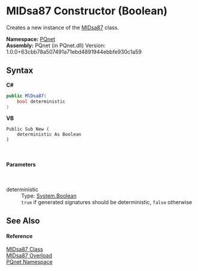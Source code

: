 # MlDsa87 Constructor (Boolean)
 

Creates a new instance of the <a href="a45bdc30-5198-f585-db56-c712dd67fdbd">MlDsa87</a> class.

**Namespace:**&nbsp;<a href="fc4f881f-e121-9cf0-ed49-65bf6b5a005d">PQnet</a><br />**Assembly:**&nbsp;PQnet (in PQnet.dll) Version: 1.0.0+63cbb78a507491a71ebd4891944ebbfe930c1a59

## Syntax

**C#**<br />
``` C#
public MlDsa87(
	bool deterministic
)
```

**VB**<br />
``` VB
Public Sub New ( 
	deterministic As Boolean
)
```

<br />

#### Parameters
&nbsp;<dl><dt>deterministic</dt><dd>Type: <a href="https://docs.microsoft.com/dotnet/api/system.boolean" target="_blank" rel="noopener noreferrer">System.Boolean</a><br />`true` if generated signatures should be deterministic, `false` otherwise</dd></dl>

## See Also


#### Reference
<a href="a45bdc30-5198-f585-db56-c712dd67fdbd">MlDsa87 Class</a><br /><a href="c08996c4-da30-3f05-db7e-dffd9f2261eb">MlDsa87 Overload</a><br /><a href="fc4f881f-e121-9cf0-ed49-65bf6b5a005d">PQnet Namespace</a><br />